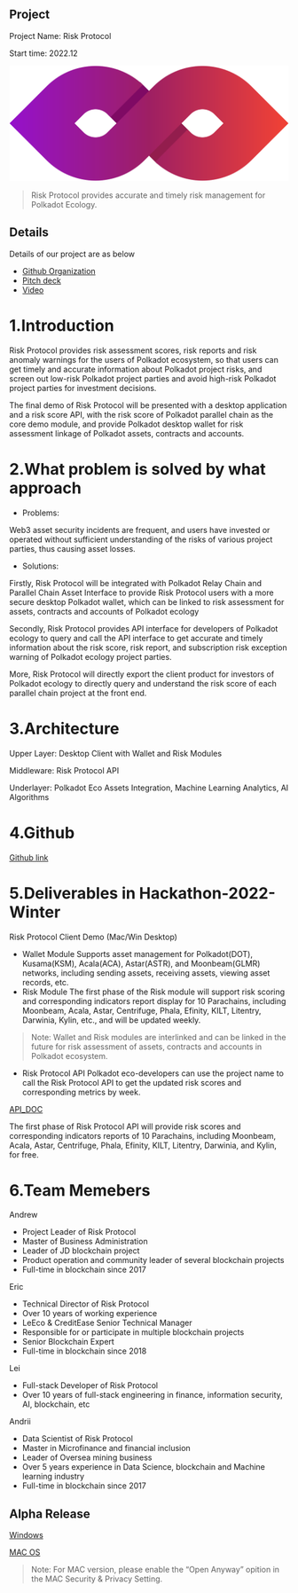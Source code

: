 ## Project

Project Name: Risk Protocol

Start time: 2022.12

![](docs/pic/icon.png)

> Risk Protocol provides accurate and timely risk management for Polkadot Ecology.

## Details

Details of our project are as below

- [Github Organization](https://github.com/Ericwa0x/hackathon-2022-winter/tree/main/teams/18-Web3box)
- [Pitch deck](https://github.com/Ericwa0x/hackathon-2022-winter/blob/main/teams/18-Web3box/docs/Risk%20Protocol_Deck%20V1.2.pdf)
- [Video](https://youtu.be/jeA_MM3_pyY)

# 1.Introduction

Risk Protocol provides risk assessment scores, risk reports and risk anomaly warnings for the users of Polkadot ecosystem, so that users can get timely and accurate information about Polkadot project risks, and screen out low-risk Polkadot project parties and avoid high-risk Polkadot project parties for investment decisions.

The final demo of Risk Protocol will be presented with a desktop application and a risk score API, with the risk score of Polkadot parallel chain as the core demo module, and provide Polkadot desktop wallet for risk assessment linkage of Polkadot assets, contracts and accounts.

# 2.What problem is solved by what approach

- Problems:

Web3 asset security incidents are frequent, and users have invested or operated without sufficient understanding of the risks of various project parties, thus causing asset losses.

- Solutions:

Firstly, Risk Protocol will be integrated with Polkadot Relay Chain and Parallel Chain Asset Interface to provide Risk Protocol users with a more secure desktop Polkadot wallet, which can be linked to risk assessment for assets, contracts and accounts of Polkadot ecology

Secondly, Risk Protocol provides API interface for developers of Polkadot ecology to query and call the API interface to get accurate and timely information about the risk score, risk report, and subscription risk exception warning of Polkadot ecology project parties.

More, Risk Protocol will directly export the client product for investors of Polkadot ecology to directly query and understand the risk score of each parallel chain project at the front end.

# 3.Architecture

Upper Layer: Desktop Client with Wallet and Risk Modules

Middleware: Risk Protocol API

Underlayer: Polkadot Eco Assets Integration, Machine Learning Analytics, AI Algorithms

# 4.Github

[Github link](https://github.com/Ericwa0x/hackathon-2022-winter/tree/main/teams/18-Web3box)

# 5.Deliverables in Hackathon-2022-Winter

Risk Protocol Client Demo (Mac/Win Desktop)

- Wallet Module
  Supports asset management for Polkadot(DOT), Kusama(KSM), Acala(ACA), Astar(ASTR), and Moonbeam(GLMR) networks, including sending assets, receiving assets, viewing asset records, etc.
- Risk Module
  The first phase of the Risk module will support risk scoring and corresponding indicators report display for 10 Parachains, including Moonbeam, Acala, Astar, Centrifuge, Phala, Efinity, KILT, Litentry, Darwinia, Kylin, etc., and will be updated weekly.

> Note: Wallet and Risk modules are interlinked and can be linked in the future for risk assessment of assets, contracts and accounts in Polkadot ecosystem.

- Risk Protocol API
  Polkadot eco-developers can use the project name to call the Risk Protocol API to get the updated risk scores and corresponding metrics by week.

[API_DOC](https://github.com/Ericwa0x/hackathon-2022-winter/blob/main/teams/18-Web3box/docs/API_Doc.md)

The first phase of Risk Protocol API will provide risk scores and corresponding indicators reports of 10 Parachains, including Moonbeam, Acala, Astar, Centrifuge, Phala, Efinity, KILT, Litentry, Darwinia, and Kylin, for free.

# 6.Team Memebers

Andrew

- Project Leader of Risk Protocol
- Master of Business Administration
- Leader of JD blockchain project
- Product operation and community leader of several blockchain projects
- Full-time in blockchain since 2017

Eric

- Technical Director of Risk Protocol
- Over 10 years of working experience
- LeEco & CreditEase Senior Technical Manager
- Responsible for or participate in multiple blockchain projects
- Senior Blockchain Expert
- Full-time in blockchain since 2018

Lei

- Full-stack Developer of Risk Protocol
- Over 10 years of full-stack engineering in finance, information security, AI, blockchain, etc

Andrii

- Data Scientist of Risk Protocol
- Master in Microfinance and financial inclusion
- Leader of Oversea mining business
- Over 5 years experience in Data Science, blockchain and Machine learning industry
- Full-time in blockchain since 2017

## Alpha Release 

[Windows](https://drive.google.com/file/d/1VgasMZOzVfIzqWZiiYP7dyWOVrvQ5csv/view?usp=share_link)

[MAC OS ](https://drive.google.com/file/d/1TuD6eow_x0NYfiwTHt6ooEtGuXro1YKy/view?usp=share_link)

> Note: For MAC version, please enable the “Open Anyway” opition in the MAC Security & Privacy Setting.
